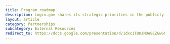 ```yaml
---
title: Program roadmap
description: Login.gov shares its strategic priorities in the publicly available program roadmap.
layout: article
category: Partnerships
subcategory: External Resources
redirect_to: https://docs.google.com/presentation/d/1dxc1T8KJM0e8EZGwGNtGSwaV0dnZh0uAUuB14lhwXY4/edit#slide=id.g24c0f42ebb8_39_15
---
```

